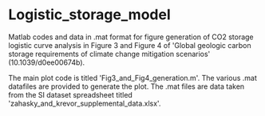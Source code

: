 # Logistic_storage_model
Matlab codes and data in .mat format for figure generation of CO2 storage logistic curve analysis in Figure 3 and Figure 4 of 'Global geologic carbon storage requirements of climate change mitigation scenarios' (10.1039/d0ee00674b).

The main plot code is titled 'Fig3_and_Fig4_generation.m'. The various .mat datafiles are provided to generate the plot. The .mat files are data taken from the SI dataset spreadsheet titled 'zahasky_and_krevor_supplemental_data.xlsx'.

